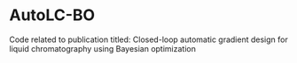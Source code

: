 # AutoLC-BO
Code related to publication titled: Closed-loop automatic gradient design for liquid chromatography using Bayesian optimization
